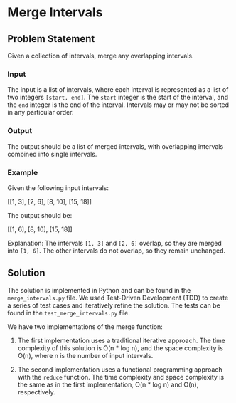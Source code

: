 # Merge Intervals

## Problem Statement

Given a collection of intervals, merge any overlapping intervals.

### Input

The input is a list of intervals, where each interval is represented as a list of two integers `[start, end]`. The `start` integer is the start of the interval, and the `end` integer is the end of the interval. Intervals may or may not be sorted in any particular order.

### Output

The output should be a list of merged intervals, with overlapping intervals combined into single intervals.

### Example

Given the following input intervals:

[[1, 3], [2, 6], [8, 10], [15, 18]]


The output should be:

[[1, 6], [8, 10], [15, 18]]

Explanation: The intervals `[1, 3]` and `[2, 6]` overlap, so they are merged into `[1, 6]`. The other intervals do not overlap, so they remain unchanged.

## Solution

The solution is implemented in Python and can be found in the `merge_intervals.py` file. We used Test-Driven Development (TDD) to create a series of test cases and iteratively refine the solution. The tests can be found in the `test_merge_intervals.py` file.

We have two implementations of the merge function:

1. The first implementation uses a traditional iterative approach. The time complexity of this solution is O(n * log n), and the space complexity is O(n), where n is the number of input intervals.

2. The second implementation uses a functional programming approach with the `reduce` function. The time complexity and space complexity is the same as in the first implementation, O(n * log n) and O(n), respectively.